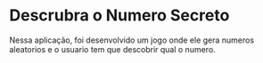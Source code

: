 # Descrubra o Numero Secreto

Nessa aplicação, foi desenvolvido um jogo onde ele gera numeros aleatorios e o usuario tem que descobrir qual o numero.
